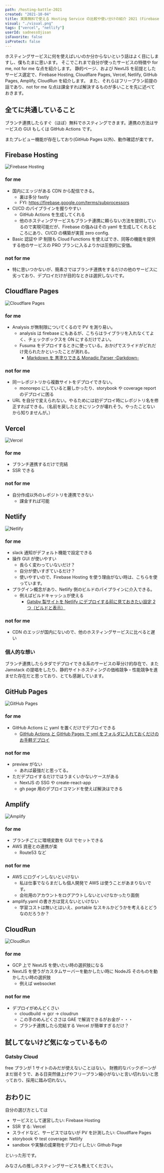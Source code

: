 ```yaml
---
path: /hosting-battle-2021
created: "2021-10-04"
title: 実質無料で使える Hosting Service の比較や使い分けの紹介 2021 (Firebase Hosting, Cloudflare Pages, Vercel, Netlify, GitHub Pages, Amplify, CloudRun)
visual: "./visual.png"
tags: ["vercel", "netlify"]
userId: sadnessOjisan
isFavorite: false
isProtect: false
---
```


ホスティングサービスに何を使えばいいのか分からないという話はよく目にしますし、僕もたまに思います。
そこでこれまで自分が使ったサービスの特徴や for me, not for me な点を紹介します。
静的ページ、および NextJS を前提としたサービス選定で、Firebase Hosting, Cloudflare Pages, Vercel, Netlify, GitHub Pages, Amplify, CloudRun を紹介します。
また、それらはフリープラン前提の話であり、not for me な点は課金すれば解決するものが多いことを先に述べておきます。

## 全てに共通していること

ブランチ連携したらすぐ（ほぼ）無料でホスティングできます。連携の方法はサービスの GUI もしくは GitHub Actions です。

またプレビュー機能が存在しており(GitHub Pages 以外)、動作確認が楽です。

## Firebase Hosting

![Firebase Hosting](./fh.png)

### for me

- 国内にエッジがある CDN から配信できる。
  - 裏は多分 fastly
  - FYI: <https://firebase.google.com/terms/subprocessors>
- CI/CD のパイプラインを握りやすい
  - GitHub Actions を生成してくれる
  - 他のホスティングサービスもブランチ連携に頼らない方法を提供しているので実現可能だが、Firebase の強みはその yaml を生成してくれるところにあり、CI/CD の構築が実質 zero config.
- Basic 認証や IP 制限も Cloud Functions を使えばでき、同等の機能を提供する他のサービスの PRO プランに入るよりかは圧倒的に安価。

### not for me

- 特に思いつかないが、簡素さではブランチ連携をするだけの他のサービスに劣っており、デプロイだけが目的なときは選択しないです。

## Cloudflare Pages

![Cloudflare Pages](./cp.png)

### for me

- Analysis が無制限についてくるので PV を測り易い。
  - analysis は firebase にもあるが、こちらはライブラリを入れなくてよく、チェックボックスを ON にするだけでよい。
  - Fusuma をデプロイするときに使っている。おかげでスライドがどれだけ見られたかといったことが測れる。
    - [Markdown を 黒塗りできる Monadic Parser -Darkdown-](https://darkdown-slide.pages.dev/)

### not for me

- 同一レポジトリから複数サイトをデプロイできない。
  - monorepo にしていると厳しかったり、storybook や coverage report のデプロイに困る
- URL を自分で変えられない。やるためには初デプロイ時にレポジトリ名を修正すればできる。（名前を戻したときにリンクが壊れそう。やったことないから知りませんが。）

## Vercel

![Vercel](./ve.png)

### for me

- ブランチ連携するだけで完結
- SSR できる

### not for me

- 自分作成以外のレポジトリを連携できない
  - 課金すれば可能

## Netlify

![Netlify](./netlify.png)

### for me

- slack 通知がデフォルト機能で設定できる
- 操作 GUI が使いやすい
  - 長らく変わっていないだけ？
  - 自分が使いすぎているだけ？
  - 使いやすいので、Firebase Hosting を使う理由がない時は、こちらを使っています。
- プラグイン概念があり、Netlify 側のビルドのパイプラインに介入できる。
  - 例えばビルドキャッシュが使える
    - [Gatsby 製サイトを Netlify にデプロイする前に見ておきたい設定 2 つ（ビルドと表示）](https://blog.ojisan.io/gatsby-meet-netlify)

### not for me

- CDN のエッジが国内にないので、他のホスティングサービスに比べると遅い

### 個人的な想い

ブランチ連携したらタダでデプロイできる系のサービスの草分け的存在で、また Jamstack の提唱をしたり、静的サイトホスティングの価格競争・性能競争を進ませた存在だと思っており、とても感謝しています。

## GitHub Pages

![GitHub Pages](./gp.png)

### for me

- GitHub Actions に yaml を置くだけでデプロイできる
  - [GitHub Actions と GitHub Pages で yml をフォルダに入れておくだけのお手軽デプロイ](https://taihi-blog-ojisan-io-f7lfnpnsh-ojisan.vercel.app/gha-ghpage)

### not for me

- preview がない
  - あれば最強だと思ってる。
- ただデプロイするだけではうまくいかないケースがある
  - NextJS の SSG や create-react-app
  - gh page 用のデプロイコマンドを使えば解決はできる

## Amplify

![Amplify](./aa.png)

### for me

- ブランチごとに環境変数を GUI でセットできる
- AWS 資産との連携が楽
  - Route53 など

### not for me

- AWS にログインしないといけない
  - 私は仕事でならまだしも個人開発で AWS は使うことがあまりないです。
  - 会社用のアカウントをログアウトしないといけなかったり面倒
- amplify.yaml の書き方は覚えないといけない
  - 学習コストは無いとはいえ、portable なスキルかどうかを考えるとどうなのだろうか？

## CloudRun

![CloudRun](./cr.png)

### for me

- GCP 上で NextJS を使いたい時の選択肢になる
- NextJS を使うがカスタムサーバーを動かしたい時に NodeJS そのものを動かしたい時の選択肢
  - 例えば websocket

### not for me

- デプロイがめんどくさい
  - cloudbuild -> gcr -> cloudrun
  - この手のめんどくささは GAE で解消できるがお金が・・・
  - ブランチ連携したら完結する Vercel が簡単すぎるだけ？

## 試してないけど気になっているもの

### Gatsby Cloud

free プランが 1 サイトのみだが使えないことはない。
財務的なバックボーンがまだ弱そうで、ある日突然値上げやフリープラン縮小がないと言い切れないと思っており、採用に踏み切れない。

## おわりに

自分の選び方としては

- サービスとして運営したい: Firebase Hosting
- SSR する: Vercel
- スライドなど、サービスではないが PV を計測したい: Cloudflare Pages
- storybook や test coverage: Netlify
- sandbox や実験の成果物をデプロイしたい: Github Page

といった形です。

みなさんの推しホスティングサービスも教えてください。
